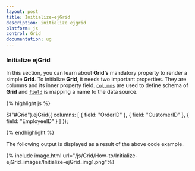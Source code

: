 ```yaml
---
layout: post
title: Initialize-ejGrid
description: initialize ejgrid
platform: js
control: Grid
documentation: ug
---
```


### Initialize ejGrid

In this section, you can learn about **Grid’s** mandatory property to render a simple **Grid**. To initialize **Grid**, it needs two important properties. They are columns and its inner property field. [`columns`](/js/api/ejgrid#members:columns "columns") are used to define schema of **Grid** and [`field`](/js/api/ejgrid#members:columns-field "field") is mapping a name to the data source.

{% highlight js %}

$("#Grid").ejGrid({
     columns: [
        { field: "OrderID" },
        { field: "CustomerID" },
        { field: "EmployeeID" }
     ]
});


{% endhighlight %}



The following output is displayed as a result of the above code example.

{% include image.html url="/js/Grid/How-to/Initialize-ejGrid_images/Initialize-ejGrid_img1.png"%}

